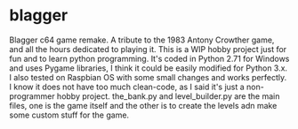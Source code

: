 # blagger
Blagger c64 game remake.
A tribute to the 1983 Antony Crowther game, and all the hours dedicated to playing it.
This is a WIP hobby project just for fun and to learn python programming.
It's coded in Python 2.71 for Windows and uses Pygame libraries, I think it could be easily modified for Python 3.x.
I also tested on Raspbian OS with some small changes and works perfectly.
I know it does not have too much clean-code, as I said it's just a non-programmer hobby project.
the_bank.py and level_builder.py are the main files, one is the game itself and the other is to create the levels adn make some custom stuff for the game.
